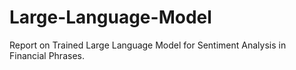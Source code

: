 # Large-Language-Model
Report on Trained Large Language Model for Sentiment Analysis in Financial Phrases.
